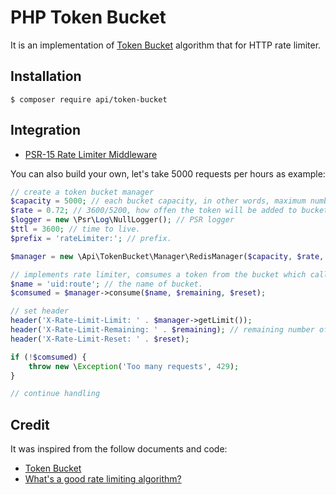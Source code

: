 PHP Token Bucket
================

It is an implementation of [Token Bucket](https://en.wikipedia.org/wiki/Token_bucket) algorithm that for HTTP rate limiter.

Installation
------------

```shell
$ composer require api/token-bucket
```

Integration
-----------

- [PSR-15 Rate Limiter Middleware](https://github.com/api/psr-rate-limiter)

You can also build your own, let's take 5000 requests per hours as example:

```php
// create a token bucket manager
$capacity = 5000; // each bucket capacity, in other words, maximum number of tokens.
$rate = 0.72; // 3600/5200, how offen the token will be added to bucket
$logger = new \Psr\Log\NullLogger(); // PSR logger
$ttl = 3600; // time to live.
$prefix = 'rateLimiter:'; // prefix.

$manager = new \Api\TokenBucket\Manager\RedisManager($capacity, $rate, $logger, $redis, $ttl, $prefix);

// implements rate limiter, comsumes a token from the bucket which called $name.
$name = 'uid:route'; // the name of bucket.
$comsumed = $manager->consume($name, $remaining, $reset);

// set header
header('X-Rate-Limit-Limit: ' . $manager->getLimit());
header('X-Rate-Limit-Remaining: ' . $remaining); // remaining number of tokens.
header('X-Rate-Limit-Reset: ' . $reset);

if (!$comsumed) {
    throw new \Exception('Too many requests', 429);
}

// continue handling
```

Credit
------

It was inspired from the follow documents and code:

- [Token Bucket](https://en.wikipedia.org/wiki/Token_bucket)
- [What's a good rate limiting algorithm?](https://stackoverflow.com/questions/667508/whats-a-good-rate-limiting-algorithm)
